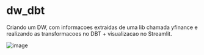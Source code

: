 # dw_dbt
Criando um DW, com informacoes extraidas de uma lib chamada yfinance e realizando as transformacoes no DBT + visualizacao no Streamlit.

![image](https://github.com/lucasfazzib/dw_dbt/assets/9930662/a346c668-fb36-4358-9067-c47ed989dff8)
